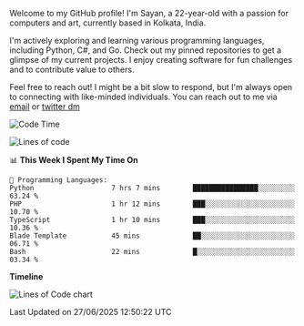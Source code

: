 Welcome to my GitHub profile! I'm Sayan, a 22-year-old with a passion for computers and art, currently based in Kolkata, India.

I'm actively exploring and learning various programming languages, including Python, C#, and Go. Check out my pinned repositories to get a glimpse of my current projects. I enjoy creating software for fun challenges and to contribute value to others.

Feel free to reach out! I might be a bit slow to respond, but I'm always open to connecting with like-minded individuals. You can reach out to me via [email](mailto:me@sayanbiswas.in) or [twitter dm](https://twitter.com/TheDankDel)

<!--START_SECTION:waka-->
![Code Time](http://img.shields.io/badge/Code%20Time-2%2C271%20hrs%2049%20mins-blue)

![Lines of code](https://img.shields.io/badge/From%20Hello%20World%20I%27ve%20Written-11.3%20million%20lines%20of%20code-blue)

📊 **This Week I Spent My Time On** 

```text
💬 Programming Languages: 
Python                   7 hrs 7 mins        ████████████████░░░░░░░░░   63.24 % 
PHP                      1 hr 12 mins        ███░░░░░░░░░░░░░░░░░░░░░░   10.70 % 
TypeScript               1 hr 10 mins        ███░░░░░░░░░░░░░░░░░░░░░░   10.36 % 
Blade Template           45 mins             ██░░░░░░░░░░░░░░░░░░░░░░░   06.71 % 
Bash                     22 mins             █░░░░░░░░░░░░░░░░░░░░░░░░   03.34 % 
```

**Timeline**

![Lines of Code chart](https://raw.githubusercontent.com/Dank-del/Dank-del/main/assets/bar_graph.png)


 Last Updated on 27/06/2025 12:50:22 UTC
<!--END_SECTION:waka-->
